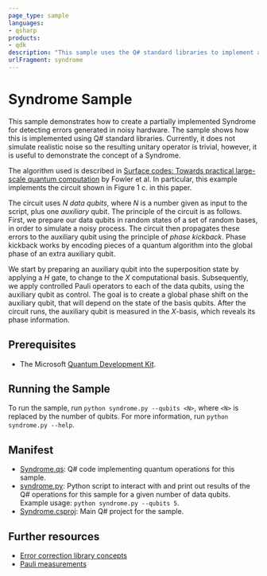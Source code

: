 ```yaml
---
page_type: sample
languages:
- qsharp
products:
- qdk
description: "This sample uses the Q# standard libraries to implement a Syndrome for detecting errors in a given number of data qubits."
urlFragment: syndrome
---
```



# Syndrome Sample

This sample demonstrates how to create a partially implemented Syndrome for detecting errors generated in noisy hardware. The sample shows how this is implemented using Q# standard libraries. Currently, it does not simulate realistic noise so the resulting unitary operator is trivial, however, it is useful to demonstrate the concept of a Syndrome.

The algorithm used is described in [Surface codes: Towards practical large-scale quantum computation](https://arxiv.org/abs/1208.0928) by Fowler et al. In particular, this example implements the circuit shown in Figure 1 c. in this paper.

The circuit uses _N data qubits_, where _N_ is a number given as input to the script, plus one _auxiliary_ qubit. The principle of the circuit is as follows. First, we prepare our data qubits in random states of a set of random bases, in order to simulate a noisy process. The circuit then propagates these errors to the auxiliary qubit using the principle of _phase kickback_. Phase kickback works by encoding pieces of a quantum algorithm into the global phase of an extra auxiliary qubit.

We start by preparing an auxiliary qubit into the superposition state by applying a _H_ gate, to change to the _X_ computational basis. Subsequently, we apply controlled Pauli operators to each of the data qubits, using the auxiliary qubit as control. The goal is to create a global phase shift on the auxiliary qubit, that will depend on the state of the basis qubits. After the circuit runs, the auxiliary qubit is measured in the _X_-basis, which reveals its phase information.

## Prerequisites

- The Microsoft [Quantum Development Kit](https://docs.microsoft.com/quantum/install-guide/).

## Running the Sample

To run the sample, run `python syndrome.py --qubits <N>`, where `<N>` is replaced by the number of qubits. For more information, run `python syndrome.py --help`.

## Manifest

- [Syndrome.qs](https://github.com/microsoft/Quantum/blob/master/samples/error-correction/syndrome/Syndrome.qs): Q# code implementing quantum operations for this sample.
- [syndrome.py](https://github.com/microsoft/Quantum/blob/master/samples/error-correction/syndrome/syndrome.py): Python script to interact with and print out results of the Q# operations for this sample for a given number of data qubits. Example usage: `python syndrome.py --qubits 5`.
- [Syndrome.csproj](https://github.com/microsoft/Quantum/blob/master/samples/error-correction/syndrome/Syndrome.csproj): Main Q# project for the sample.

## Further resources

- [Error correction library concepts](https://docs.microsoft.com/quantum/libraries/standard/error-correction)
- [Pauli measurements](https://docs.microsoft.com/en-us/quantum/concepts/pauli-measurements)
